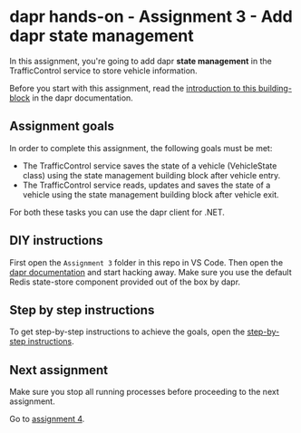 # dapr hands-on - Assignment 3 - Add dapr state management

In this assignment, you're going to add dapr **state management** in the TrafficControl service to store vehicle information.

Before you start with this assignment, read the [introduction to this building-block](https://github.com/dapr/docs/blob/master/concepts/state-management/README.md) in the dapr documentation.

## Assignment goals

In order to complete this assignment, the following goals must be met:

- The TrafficControl service saves the state of a vehicle (VehicleState class) using the state management building block after vehicle entry.
- The TrafficControl service reads, updates and saves the state of a vehicle using the state management building block after vehicle exit.

For both these tasks you can use the dapr client for .NET.

## DIY instructions

First open the `Assignment 3` folder in this repo in VS Code. Then open the [dapr documentation](https://github.com/dapr/docs) and start hacking away. Make sure you use the default Redis state-store component provided out of the box by dapr.

## Step by step instructions

To get step-by-step instructions to achieve the goals, open the [step-by-step instructions](step-by-step.md).

## Next assignment

Make sure you stop all running processes before proceeding to the next assignment.

Go to [assignment 4](../Assignment04/README.md).
